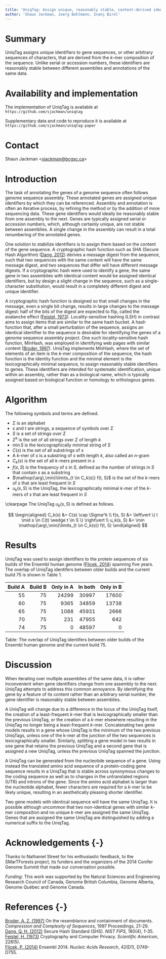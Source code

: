 ```yaml
---
title: 'UniqTag: Assign unique, reasonably stable, content-derived identifiers to genes'
author: 'Shaun Jackman, Joerg Bohlmann, İnanç Birol'
---
```


Summary
=======

UniqTag assigns unique identifiers to gene sequences, or other arbitrary
sequences of characters, that are derived from the *k*-mer composition of the
sequence. Unlike serial or accession numbers, these identifiers are reasonably
stable between different assemblies and annotations of the same data.

Availability and implementation
===============================

The implementation of UniqTag is available at  
`https://github.com/sjackman/uniqtag`

Supplementary data and code to reproduce it is available at  
`https://github.com/sjackman/uniqtag-paper`

Contact
=======

Shaun Jackman &lt;sjackman@bcgsc.ca&gt;

Introduction
============

The task of annotating the genes of a genome sequence often follows genome
sequence assembly. These annotated genes are assigned unique identifiers by
which they can be referenced. Assembly and annotation is often an iterative
process, by refining the method or by the addition of more sequencing data.
These gene identifiers would ideally be reasonably stable from one assembly to
the next. Genes are typically assigned serial or accession numbers, which,
although certainly unique, are not stable between assemblies. A single change
in the assembly can result in a total renumbering of the annotated genes.

One solution to stabilize identifiers is to assign them based on the content of
the gene sequence. A cryptographic hash function such as SHA (Secure Hash
Algorithm) ([Dang, 2012][]) derives a message digest from the sequence, such
that two sequences with the same content will have the same message digest, and
two sequences that differ will have different message digests. If a
cryptographic hash were used to identify a gene, the same gene in two assemblies
with identical content would be assigned identical identifiers, but by design a
slight change in the sequence, such as a single-character substitution, would
result in a completely different digest and unique identifier.

A cryptographic hash function is designed so that small changes in the message,
even a single bit change, results in large changes to the message digest:
half of the bits of the digest are expected to flip, called the avalanche effect
([Feistel, 1973][]). Locality-sensitive hashing (LSH) in contrast aims to assign
items that are similar to the same hash bucket. A hash function that, after a
small perturbation of the sequence, assigns an identical identifier to the
sequence is desirable for identifying the genes of a genome sequence assembly
project. One such locality-sensitive hash function, MinHash, was employed in
identifying web pages with similar content ([Broder, 1997][]). UniqTag
implements MinHash, where the set of elements of an item is the *k*-mer
composition of the sequence, the hash function is the identity function and the
minimal element is the lexicographically minimal sequence, to assign reasonably
stable identifiers to genes. These identifiers are intended for systematic
identification, unique within an assembly, rather than as a biological name,
which is typically assigned based on biological function or homology to
orthologous genes.

Algorithm
=========

The following symbols and terms are defined.

+ $\Sigma$ is an alphabet
+ *s* and *t* are strings, a sequence of symbols over $\Sigma$
+ *S* is a set of strings over $\Sigma$
+ $\Sigma^k$ is the set of all strings over $\Sigma$ of length *k*
+ $\min S$ is the lexicographically minimal string of *S*
+ $C(s)$ is the set of all substrings of *s*
+ A *k*-mer of *s* is a substring of *s* with length *k*, also called an
  *n*-gram
+ $C_k(s)$ is the set of all *k*-mers present in *s*
+ $f(s, S)$ is the frequency of *s* in *S*, defined as the number of strings in
  *S* that contain *s* as a substring
+ $\mathop{\arg\,\min}\limits_{t \in C_k(s)} f(t, S)$ is the set of the *k*-mers
  of *s* that are least frequent in *S*
+ $u_k(s, S)$ is the UniqTag, the lexicographically minimal *k*-mer of the
  *k*-mers of *s* that are least frequent in *S*

\clearpage
The UniqTag $u_k(s, S)$ is defined as follows.

$$
\begin{aligned}
C_k(s) &= C(s) \cap \Sigma^k
\\ f(s, S) &= \left\vert \{ t \mid s \in C(t) \wedge t \in S \} \right\vert
\\ u_k(s, S) &= \min \mathop{\arg\,\min}\limits_{t \in C_k(s)} f(t, S)
\end{aligned}
$$

Results
=======

UniqTag was used to assign identifiers to the protein sequences of six builds
of the Ensembl human genome ([Flicek, 2014][]) spanning five years. The overlap
of UniqTag identifers between older builds and the current build 75 is shown in
Table 1.

| Build A | Build B | Only in A | In both | Only in B |
|--------:|--------:|----------:|--------:|----------:|
|      55 |      75 |     24299 |   30997 |     17600 |
|      60 |      75 |      9365 |   34859 |     13738 |
|      65 |      75 |      1088 |   45931 |      2666 |
|      70 |      75 |       231 |   47955 |       642 |
|      74 |      75 |         0 |   48597 |         0 |

Table: The overlap of UniqTag identifers between older builds of the Ensembl
human genome and the current build 75.

Discussion
==========

When iterating over multiple assemblies of the same data, it is rather
inconvenient when gene identifiers change from one assembly to the next.
UniqTag attempts to address this common annoyance. By identifying the gene by a
feature of its content rather than an arbitrary serial number, the gene
identifier is reasonably stable between assemblies.

A UniqTag will change due to a difference in the locus of the UniqTag itself,
the creation of a least-frequent *k*-mer that is lexicographically smaller than
the previous UniqTag, or the creation of a *k*-mer elsewhere resulting in the
UniqTag no longer being a least-frequent *k*-mer. Concatenating two gene models
results in a gene whose UniqTag is the minimum of the two previous UniqTags,
unless one of the k-mer at the junction of the two sequences is
lexicographically smaller. Similarly, splitting a gene model in two results in
one gene that retains the previous UniqTag and a second gene that is assigned a
new UniqTag, unless the previous UniqTag spanned the junction.

A UniqTag can be generated from the nucleotide sequence of a gene. Using instead
the translated amino acid sequence of a protein-coding gene sequence results in
a UniqTag that is stable across synonymous changes to the coding sequence as
well as to changes in the untranslated regions (UTR) and introns of the gene.
Since the amino acid alphabet is larger than the nucleotide alphabet, fewer
characters are required for a *k*-mer to be likely unique, resulting in an
aesthetically pleasing shorter identifier.

Two gene models with identical sequence will have the same UniqTag. It is
possible although uncommon that two non-identical genes with similar *k*-mer
composition and no unique *k*-mer are assigned the same UniqTag. Genes that are
assigned the same UniqTag are distinguished by adding a numerical suffix to the
UniqTag.

Acknowledgements {-}
================

Thanks to Nathaniel Street for his enthusiastic feedback, to the SMarTForests
project, its funders and the organizers of the 2014 Conifer Genome Summit that
made our conversation possible.

*Funding*: This work was supported by the Natural Sciences and Engineering Research Council
of Canada, Genome British Columbia, Genome Alberta, Genome Québec and Genome
Canada.

References {-}
==========

[Broder, A. Z. (1997)][Broder, 1997]
On the resemblance and containment of documents.
*Compression and Complexity of Sequences*, 1997 Proceedings, 21-29.  
[Dang, Q. H. (2012)][Dang, 2012]
Secure Hash Standard (SHS).
*NIST FIPS*, 180(4), 1-35.  
[Feistel, H. (1973)][Feistel, 1973]
Cryptography and Computer Privacy.
*Scientific American*, 228(5).  
[Flicek, P. (2014)][Flicek, 2014]
Ensembl 2014.
*Nucleic Acids Research*, 42(D1), D749-D755.

[Broder, 1997]: http://dx.doi.org/10.1109/SEQUEN.1997.666900
[Dang, 2012]: http://www.nist.gov/manuscript-publication-search.cfm?pub_id=910977
[Feistel, 1973]: http://www.scientificamerican.com/article/cryptography-and-computer-privacy/
[Flicek, 2014]: http://dx.doi.org/10.1093/nar/gkt1196
